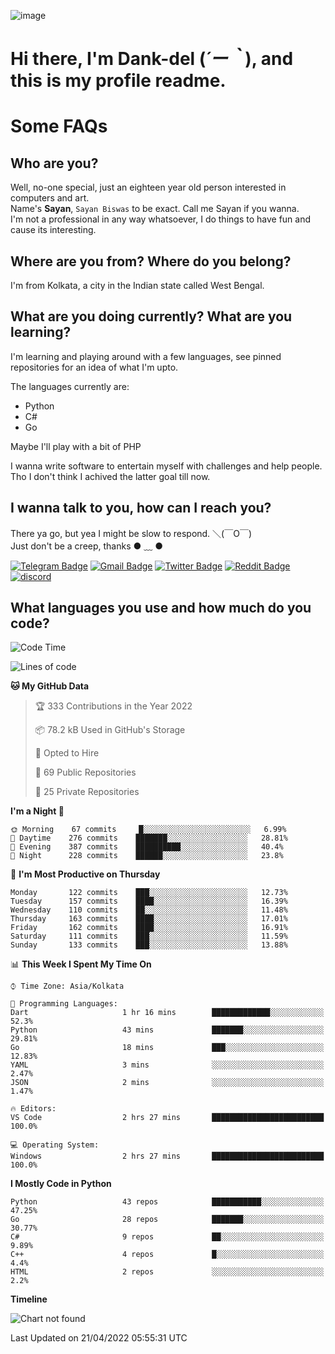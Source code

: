![image](https://user-images.githubusercontent.com/63096193/125182844-29f20800-e22f-11eb-8dc9-b0f2d29647bb.png)

# **Hi there, I'm Dank-del (*´ー｀*), and this is my profile readme.**
<!--  [![Profile views](https://gpvc.arturio.dev/dank-del)](https://github.com/dank-del) -->
# Some FAQs

## **Who are you?**

Well, no-one special, just an eighteen year old person interested in computers and art. \
Name's **Sayan**, `Sayan Biswas` to be exact. Call me Sayan if you wanna. \
I'm not a professional in any way whatsoever, I do things to have fun and cause its interesting.

## **Where are you from? Where do you belong?**

I'm from Kolkata, a city in the Indian state called West Bengal.

## **What are you doing currently? What are you learning?**

I'm learning and playing around with a few languages, see pinned repositories for an idea of what I'm upto.

The languages currently are:

- Python
- C#
- Go

Maybe I'll play with a bit of PHP

I wanna write software to entertain myself with challenges and help people. \
Tho I don't think I achived the latter goal till now.

<!--## **Eww, I see a weeb profile.**

Can't help it, it's the best way to hide my face on this account
> Why do people hate weebs .-.

## **Cool, what more interests you?**

My interests are quite, weird. They're scattered all over the place. \
I've been fascinated by music and have studied it since the age of 6, I've performed on stage and on air but yeah now I've been away from that. I specialize in key instruments. \
Another thing that interests me is Media Production, aka, working with audio, video and broadcasting media.

> I just like art in general. also feeds the reason of me being obsessed with Japanese drawings (⋟ ﹏ ⋞)-->

## **I wanna talk to you, how can I reach you?**

There ya go, but yea I might be slow to respond. ＼(￣O￣) \
Just don't be a creep, thanks ● ﹏ ●

[![Telegram Badge](https://img.shields.io/badge/-dank_as_fuck-1ca0f1?style=flat-square&logo=telegram&logoColor=white&link=https://t.me/dank_as_fuck)](https://t.me/dank_as_fuck)
[![Gmail Badge](https://img.shields.io/badge/-chizuru@kanojo.tk-c14438?style=flat-square&logo=Gmail&logoColor=white&link=mailto:chizuru@kanojo.tk)](mailto:chizuru@kanojo.tk)
[![Twitter Badge](https://img.shields.io/twitter/follow/TheDankDel?style=social)](https://twitter.com/TheDankDel)
[![Reddit Badge](https://img.shields.io/reddit/user-karma/combined/dank_as_fuck_?style=social)](https://www.reddit.com/user/dank_as_fuck_/)
[![discord](https://discord-md-badge.vercel.app/api/shield/506536929152466945?style=social)](https://discordapp.com/users/506536929152466945)

## **What languages you use and how much do you code?**

<!--START_SECTION:waka-->
![Code Time](http://img.shields.io/badge/Code%20Time-538%20hrs%209%20mins-blue)

![Lines of code](https://img.shields.io/badge/From%20Hello%20World%20I%27ve%20Written-866%20Thousand%20lines%20of%20code-blue)

**🐱 My GitHub Data** 

> 🏆 333 Contributions in the Year 2022
 > 
> 📦 78.2 kB Used in GitHub's Storage 
 > 
> 💼 Opted to Hire
 > 
> 📜 69 Public Repositories 
 > 
> 🔑 25 Private Repositories  
 > 
**I'm a Night 🦉** 

```text
🌞 Morning    67 commits     █░░░░░░░░░░░░░░░░░░░░░░░░   6.99% 
🌆 Daytime    276 commits    ███████░░░░░░░░░░░░░░░░░░   28.81% 
🌃 Evening    387 commits    ██████████░░░░░░░░░░░░░░░   40.4% 
🌙 Night      228 commits    ██████░░░░░░░░░░░░░░░░░░░   23.8%

```
📅 **I'm Most Productive on Thursday** 

```text
Monday       122 commits    ███░░░░░░░░░░░░░░░░░░░░░░   12.73% 
Tuesday      157 commits    ████░░░░░░░░░░░░░░░░░░░░░   16.39% 
Wednesday    110 commits    ██░░░░░░░░░░░░░░░░░░░░░░░   11.48% 
Thursday     163 commits    ████░░░░░░░░░░░░░░░░░░░░░   17.01% 
Friday       162 commits    ████░░░░░░░░░░░░░░░░░░░░░   16.91% 
Saturday     111 commits    ███░░░░░░░░░░░░░░░░░░░░░░   11.59% 
Sunday       133 commits    ███░░░░░░░░░░░░░░░░░░░░░░   13.88%

```


📊 **This Week I Spent My Time On** 

```text
⌚︎ Time Zone: Asia/Kolkata

💬 Programming Languages: 
Dart                     1 hr 16 mins        █████████████░░░░░░░░░░░░   52.3% 
Python                   43 mins             ███████░░░░░░░░░░░░░░░░░░   29.81% 
Go                       18 mins             ███░░░░░░░░░░░░░░░░░░░░░░   12.83% 
YAML                     3 mins              ░░░░░░░░░░░░░░░░░░░░░░░░░   2.47% 
JSON                     2 mins              ░░░░░░░░░░░░░░░░░░░░░░░░░   1.47%

🔥 Editors: 
VS Code                  2 hrs 27 mins       █████████████████████████   100.0%

💻 Operating System: 
Windows                  2 hrs 27 mins       █████████████████████████   100.0%

```

**I Mostly Code in Python** 

```text
Python                   43 repos            ███████████░░░░░░░░░░░░░░   47.25% 
Go                       28 repos            ███████░░░░░░░░░░░░░░░░░░   30.77% 
C#                       9 repos             ██░░░░░░░░░░░░░░░░░░░░░░░   9.89% 
C++                      4 repos             █░░░░░░░░░░░░░░░░░░░░░░░░   4.4% 
HTML                     2 repos             ░░░░░░░░░░░░░░░░░░░░░░░░░   2.2%

```


**Timeline**

![Chart not found](https://raw.githubusercontent.com/Dank-del/Dank-del/main/charts/bar_graph.png) 


 Last Updated on 21/04/2022 05:55:31 UTC
<!--END_SECTION:waka-->

<!--## **Can I stalk your spotify?**

Um sure.

![OwO Spotify](https://spotify-recently-played-readme.vercel.app/api?user=31fdrsslnr7nvq4ytqwtw7c4rxfm&count=5)-->
